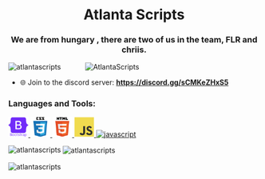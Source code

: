 <h1 align="center">Atlanta Scripts</h1>
<h3 align="center">We are from hungary , there are two of us in the team, FLR and chriis.</h3>
<img align="right" alt="AtlantaScripts" width="350" src="https://images.guns.lol/6yuTy.png">

<p align="left"> <img src="https://komarev.com/ghpvc/?username=atlantascripts&label=Profile%20views&color=0e75b6&style=flat" alt="atlantascripts" /> </p>

- 🌐 Join to the discord server: **https://discord.gg/sCMKeZHxS5**

<h3 align="left">Languages and Tools:</h3>
<p align="left"> <a href="https://getbootstrap.com" target="_blank" rel="noreferrer"> <img src="https://raw.githubusercontent.com/devicons/devicon/master/icons/bootstrap/bootstrap-plain-wordmark.svg" alt="bootstrap" width="40" height="40"/> </a> <a href="https://www.w3schools.com/css/" target="_blank" rel="noreferrer"> <img src="https://raw.githubusercontent.com/devicons/devicon/master/icons/css3/css3-original-wordmark.svg" alt="css3" width="40" height="40"/> </a> <a href="https://www.w3.org/html/" target="_blank" rel="noreferrer"> <img src="https://raw.githubusercontent.com/devicons/devicon/master/icons/html5/html5-original-wordmark.svg" alt="html5" width="40" height="40"/> </a> <a href="https://developer.mozilla.org/en-US/docs/Web/JavaScript" target="_blank" rel="noreferrer"> <img src="https://raw.githubusercontent.com/devicons/devicon/master/icons/javascript/javascript-original.svg" alt="javascript" width="40" height="40"/> </a> <a href="https://www.lua.org/about.html" target="_blank" rel="noreferrer"> <img src="https://www.lua.org/images/logo.png" alt="javascript" width="40" height="40"/> </a> </p>

<p><img align="left" src="https://github-readme-stats.vercel.app/api/top-langs?username=atlantascripts&show_icons=true&locale=en&layout=compact" alt="atlantascripts" /></p>

<p>&nbsp;<img align="center" src="https://github-readme-stats.vercel.app/api?username=atlantascripts&show_icons=true&locale=en" alt="atlantascripts" /></p>

<p><img align="center" src="https://github-readme-streak-stats.herokuapp.com/?user=atlantascripts&" alt="atlantascripts" /></p>
